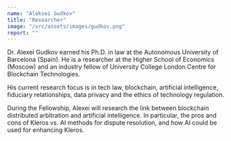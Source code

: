 ```yaml
---
name: "Aleksei Gudkov"
title: "Researcher"
image: "/src/assets/images/gudkov.png"
report: ""
---
```


Dr. Alexei Gudkov earned his Ph.D. in law at the Autonomous University of Barcelona (Spain). He is a researcher at the Higher School of Economics (Moscow) and an industry fellow of University College London Centre for Blockchain Technologies.

His current research focus is in tech law, blockchain, artificial intelligence, fiduciary relationships, data privacy and the ethics of technology regulation.

During the Fellowship, Alexei will research the link between blockchain distributed arbitration and artificial intelligence. In particular, the pros and cons of Kleros vs. AI methods for dispute resolution, and how AI could be used for enhancing Kleros.
